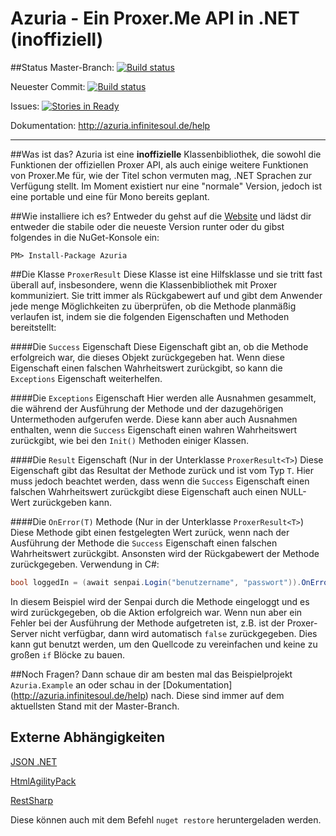# Azuria - Ein Proxer.Me API in .NET (inoffiziell)

##Status
Master-Branch: [![Build status](https://ci.appveyor.com/api/projects/status/eenr5ksrjakegl0e/branch/master?svg=true)](https://ci.appveyor.com/project/InfiniteSoul/massive-octo-wookie/branch/master)

Neuester Commit: [![Build status](https://ci.appveyor.com/api/projects/status/eenr5ksrjakegl0e?svg=true)](https://ci.appveyor.com/project/InfiniteSoul/massive-octo-wookie)

Issues: [![Stories in Ready](https://badge.waffle.io/InfiniteSoul/azuria.svg?label=ready&title=Ready)](http://waffle.io/InfiniteSoul/azuria)

Dokumentation: http://azuria.infinitesoul.de/help

---

##Was ist das?
Azuria ist eine **inoffizielle** Klassenbibliothek, die sowohl die Funktionen der offiziellen Proxer API, als auch einige weitere Funktionen von Proxer.Me für, wie der Titel schon vermuten mag, .NET Sprachen zur Verfügung stellt. Im Moment existiert nur eine "normale" Version, jedoch ist eine portable und eine für Mono bereits geplant. 


##Wie installiere ich es?
Entweder du gehst auf die [Website](http://azuria.infinitesoul.de) und lädst dir entweder die stabile oder die neueste Version runter oder du gibst folgendes in die NuGet-Konsole ein:
```
PM> Install-Package Azuria
```

##Die Klasse `ProxerResult`
Diese Klasse ist eine Hilfsklasse und sie tritt fast überall auf, insbesondere, wenn die Klassenbibliothek mit Proxer kommuniziert. Sie tritt immer als Rückgabewert auf und gibt dem Anwender jede menge Möglichkeiten zu überprüfen, ob die Methode planmäßig verlaufen ist, indem sie die folgenden Eigenschaften und Methoden bereitstellt:

####Die `Success` Eigenschaft 
Diese Eigenschaft gibt an, ob die Methode erfolgreich war, die dieses Objekt zurückgegeben hat. Wenn diese Eigenschaft einen falschen Wahrheitswert zurückgibt, so kann die `Exceptions` Eigenschaft weiterhelfen.

####Die `Exceptions` Eigenschaft
Hier werden alle Ausnahmen gesammelt, die während der Ausführung der Methode und der dazugehörigen Untermethoden aufgerufen werde. Diese kann aber auch Ausnahmen enthalten, wenn die `Success` Eigenschaft einen wahren Wahrheitswert zurückgibt, wie bei den `Init()` Methoden einiger Klassen.

####Die `Result` Eigenschaft (Nur in der Unterklasse `ProxerResult<T>`)
Diese Eigenschaft gibt das Resultat der Methode zurück und ist vom Typ `T`. Hier muss jedoch beachtet werden, dass wenn die `Success` Eigenschaft einen falschen Wahrheitswert zurückgibt diese Eigenschaft auch einen NULL-Wert zurückgeben kann.

####Die `OnError(T)` Methode (Nur in der Unterklasse `ProxerResult<T>`)
Diese Methode gibt einen festgelegten Wert zurück, wenn nach der Ausführung der Methode die `Success` Eigenschaft einen falschen Wahrheitswert zurückgibt. Ansonsten wird der Rückgabewert der Methode zurückgegeben. Verwendung in C#:
```csharp
bool loggedIn = (await senpai.Login("benutzername", "passwort")).OnError(false);
```
In diesem Beispiel wird der Senpai durch die Methode eingeloggt und es wird zurückgegeben, ob die Aktion erfolgreich war. Wenn nun aber ein Fehler bei der Ausführung der Methode aufgetreten ist, z.B. ist der Proxer-Server nicht verfügbar, dann wird automatisch `false` zurückgegeben. Dies kann gut benutzt werden, um den Quellcode zu vereinfachen und keine zu großen `if` Blöcke zu bauen.


##Noch Fragen? 
Dann schaue dir am besten mal das Beispielprojekt `Azuria.Example` an oder schau in der [Dokumentation] (http://azuria.infinitesoul.de/help) nach. Diese sind immer auf dem aktuellsten Stand mit der Master-Branch. 

## Externe Abhängigkeiten

[JSON .NET](https://www.nuget.org/packages/Newtonsoft.Json/)

[HtmlAgilityPack](https://htmlagilitypack.codeplex.com/)

[RestSharp](http://restsharp.org/)

Diese können auch mit dem Befehl `nuget restore` heruntergeladen werden.
